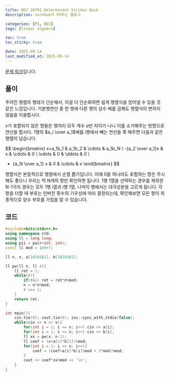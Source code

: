 ```yaml
---
title: BOJ 20791 Determinant Strikes Back
description: sorohue가 PS하는 블로그

categories: [PS, BOJ]
tags: [linear algebra]

toc: true
toc_sticky: true

date: 2025-09-14
last_modified_at: 2025-09-14
---
```


[문제 링크](https://boj.kr/20791)입니다.

## 풀이

주어진 행렬의 형태가 단순해서, 이걸 더 단순화하면 쉽게 행렬식을 얻어낼 수 있을 것 같은 느낌입니다. 기본행연산 중 한 행에 다른 행의 상수 배를 곱해도 행렬식이 변하지 않음을 이용합시다.

x가 포함되지 않은 항들은 행끼리 모두 계수 $a$만 차이가 나니 이를 소거해주는 방향으로 연산을 합시다. 1행의 $a_i \over a_1$배를 $i$행에서 빼는 연산을 쭉 해주면 다음과 같은 행렬이 남습니다.

$$
\begin{bmatrix}
x+a_1b_1 & a_1b_2 & \cdots & a_1b_N \\
-{a_2 \over a_1}x & x & \cdots & 0 \\
\vdots & 0 & \ddots & 0 \\
- {a_N \over a_1} x & 0 & \cdots & x
\end{bmatrix}
$$

행렬식은 본질적으로 행렬에서 순열 뽑기입니다. 이때 0을 하나라도 포함하는 항은 무시해도 좋으니 우리는 딱 N개의 항만 확인하면 됩니다. 1행 1열을 선택하는 경우를 제외한 N-1가지 경우는 모두 1행 i열과 i행 1열, 나머지 행에서는 대각성분을 고르게 됩니다. 각 항을 더할 때 부호는 인버전 횟수의 기우성에 따라 결정되는데, 확인해보면 모든 항이 최종적으로 양수 부호를 가짐을 알 수 있습니다.

## 코드

```cpp
#include<bits/stdc++.h>
using namespace std;
using ll = long long;
using pii = pair<int, int>;
const ll mod = 1e9+7;

ll n, x, a[1010101], b[1010101];

ll pw(ll n, ll r){
	ll ret = 1;
	while(r){
		if(r&1) ret = ret*n%mod;
		n = n*n%mod;
		r >>= 1;
	}
	return ret;
}

int main(){
	cin.tie(0); cout.tie(0); ios::sync_with_stdio(false);
	while(cin >> n >> x){
		for(int i = 1; i <= n; i++) cin >> a[i];
		for(int i = 1; i <= n; i++) cin >> b[i];
		ll xx = pw(x, n-1);
		ll coef = (x+a[1]*b[1])%mod;
		for(int i = 2; i <= n; i++){
			coef = (coef+a[i]*b[i]%mod + 2*mod)%mod;
		}
		cout << coef*xx%mod << '\n';
	}
}
```